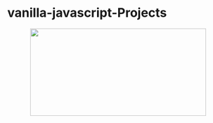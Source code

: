 # vanilla-javascript-Projects
<p align="center"><img src="https://miro.medium.com/max/750/1*ZQAVhhVVOJ24GWtN6skKxg.jpeg" height="200px" width="400px"></p>
